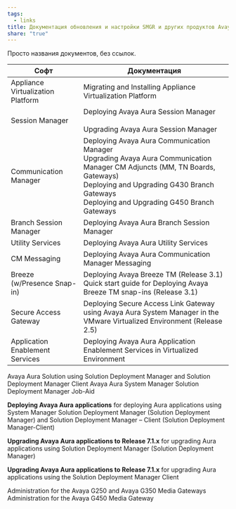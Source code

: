 ```yaml
---
tags:
  - links
title: Документация обновления и настройки SMGR и других продуктов Avaya
share: "true"
---
```


Просто названия документов, без ссылок.

| Софт                              | Документация                                                                                                                                                                                                                   |
| --------------------------------- | ------------------------------------------------------------------------------------------------------------------------------------------------------------------------------------------------------------------------------ |
| Appliance Virtualization Platform | Migrating and Installing Appliance Virtualization Platform                                                                                                                                                                     |
| Session Manager                   | Deploying Avaya Aura Session Manager<br><br>Upgrading Avaya Aura Session Manager                                                                                                                                               |
| Communication Manager             | Deploying Avaya Aura Communication Manager<br>Upgrading Avaya Aura Communication Manager CM Adjuncts (MM, TN Boards, Gateways)<br>Deploying and Upgrading G430 Branch Gateways<br>Deploying and Upgrading G450 Branch Gateways |
| Branch Session Manager            | Deploying Avaya Aura Branch Session Manager                                                                                                                                                                                    |
| Utility Services                  | Deploying Avaya Aura Utility Services                                                                                                                                                                                          |
| CM Messaging                      | Deploying Avaya Aura Communication Manager Messaging                                                                                                                                                                           |
| Breeze (w/Presence Snap-in)       | Deploying Avaya Breeze TM (Release 3.1)<br>Quick start guide for Deploying Avaya Breeze TM snap-ins (Release 3.1)                                                                                                              |
| Secure Access Gateway             | Deploying Secure Access Link Gateway using Avaya Aura System Manager in the VMware Virtualized Environment (Release 2.5)                                                                                                       |
| Application Enablement Services   | Deploying Avaya Aura Application Enablement Services in Virtualized Environment                                                                                                                                                |

Avaya Aura Solution using Solution Deployment Manager and Solution Deployment Manager Client
Avaya Aura System Manager Solution Deployment Manager Job-Aid

**Deploying Avaya Aura applications** for deploying Aura applications using System Manager Solution Deployment Manager (Solution Deployment Manager) and Solution Deployment Manager – Client (Solution Deployment Manager-Client)

**Upgrading Avaya Aura applications to Release 7.1.x** for upgrading Aura applications using Solution Deployment Manager (Solution Deployment Manager)

**Upgrading Avaya Aura applications to Release 7.1.x** for upgrading Aura applications using the Solution Deployment Manager Client

Administration for the Avaya G250 and Avaya G350 Media Gateways
Administration for the Avaya G450 Media Gateway